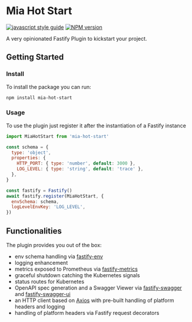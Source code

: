 # Mia Hot Start

[![javascript style guide][standard-mia-svg]][standard-mia]
[![NPM version][npmjs-svg]][npmjs-com]


A very opinionated Fastify Plugin to kickstart your project.

## Getting Started

### Install

To install the package you can run:

```sh
npm install mia-hot-start
```

### Usage

To use the plugin just register it after the instantiation of a Fastify instance
```js
import MiaHotStart from 'mia-hot-start'

const schema = {
  type: 'object',
  properties: {
    HTTP_PORT: { type: 'number', default: 3000 },
    LOG_LEVEL: { type: 'string', default: 'trace' },
  },
}

const fastify = Fastify()
await fastify.register(MiaHotStart, {
  envSchema: schema,
  logLevelEnvKey: 'LOG_LEVEL',
})
```

## Functionalities
The plugin provides you out of the box:
- env schema handling via [fastify-env](...)
- logging enhancement
- metrics exposed to Prometheus via [fastify-metrics](...)
- graceful shutdown catching the Kubernetes signals
- status routes for Kubernetes
- OpenAPI spec generation and a Swagger Viewer via [fastify-swagger](..) and [fastify-swagger-ui](...)
- an HTTP client based on [Axios](..) with pre-built handling of platform headers and logging
- handling of platform headers via Fastify request decorators

[standard-mia-svg]: https://img.shields.io/badge/code_style-standard--mia-orange.svg
[standard-mia]: https://github.com/mia-platform/eslint-config-mia
[npmjs-svg]: https://img.shields.io/npm/v/mia-hot-start.svg?logo=npm&color=lightgreen
[npmjs-com]: https://www.npmjs.com/package/mia-hot-start
